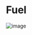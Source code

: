 # Fuel

![image](https://github.com/kleber0a0m0/Fuel/assets/116971675/9b64388b-74a2-48af-a878-6d686220f5d1)
